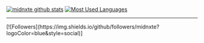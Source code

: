 [![midnxte github stats](https://github-readme-stats.vercel.app/api?username=midnxte&count_private=true&show_icons=true&theme=tokyonight)](https://github.com/anuraghazra/github-readme-stats)
[![Most Used Languages](https://github-readme-stats.vercel.app/api/top-langs/?username=midnxte&show_icons=true&theme=tokyonight)](https://github.com/anuraghazra/github-readme-stats)
<hr>
[![Followers](https://img.shields.io/github/followers/midnxte?logoColor=blue&style=social)]
